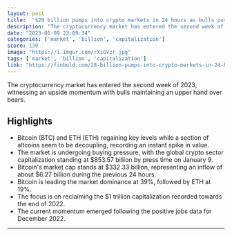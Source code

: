 ```yaml
---
layout: post
title:  "$28 billion pumps into crypto markets in 24 hours as bulls push prices higher"
description: "The cryptocurrency market has entered the second week of 2023, witnessing an upside momentum with bulls maintaining an upper hand over bears."
date: "2023-01-09 23:09:34"
categories: ['market', 'billion', 'capitalization']
score: 130
image: "https://i.imgur.com/rXiGVzr.jpg"
tags: ['market', 'billion', 'capitalization']
link: "https://finbold.com/28-billion-pumps-into-crypto-markets-in-24-hours-as-bulls-push-prices-higher/"
---
```


The cryptocurrency market has entered the second week of 2023, witnessing an upside momentum with bulls maintaining an upper hand over bears.

## Highlights

- Bitcoin (BTC) and ETH (ETH) regaining key levels while a section of altcoins seem to be decoupling, recording an instant spike in value.
- The market is undergoing buying pressure, with the global crypto sector capitalization standing at $853.57 billion by press time on January 9.
- Bitcoin's market cap stands at $332.33 billion, representing an inflow of about $6.27 billion during the previous 24 hours.
- Bitcoin is leading the market dominance at 39%, followed by ETH at 19%.
- The focus is on reclaiming the $1 trillion capitalization recorded towards the end of 2022.
- The current momentum emerged following the positive jobs data for December 2022.

---
